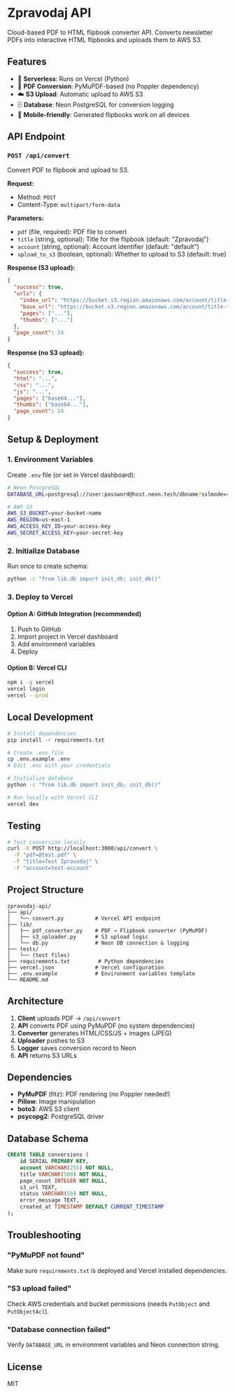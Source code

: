 # Zpravodaj API

Cloud-based PDF to HTML flipbook converter API. Converts newsletter PDFs into interactive HTML flipbooks and uploads them to AWS S3.

## Features

- 🚀 **Serverless**: Runs on Vercel (Python)
- 📄 **PDF Conversion**: PyMuPDF-based (no Poppler dependency)
- ☁️ **S3 Upload**: Automatic upload to AWS S3
- 🗄️ **Database**: Neon PostgreSQL for conversion logging
- 📱 **Mobile-friendly**: Generated flipbooks work on all devices

## API Endpoint

### `POST /api/convert`

Convert PDF to flipbook and upload to S3.

**Request:**
- Method: `POST`
- Content-Type: `multipart/form-data`

**Parameters:**
- `pdf` (file, required): PDF file to convert
- `title` (string, optional): Title for the flipbook (default: "Zpravodaj")
- `account` (string, optional): Account identifier (default: "default")
- `upload_to_s3` (boolean, optional): Whether to upload to S3 (default: true)

**Response (S3 upload):**
```json
{
  "success": true,
  "urls": {
    "index_url": "https://bucket.s3.region.amazonaws.com/account/title-timestamp/index.html",
    "base_url": "https://bucket.s3.region.amazonaws.com/account/title-timestamp",
    "pages": ["..."],
    "thumbs": ["..."]
  },
  "page_count": 24
}
```

**Response (no S3 upload):**
```json
{
  "success": true,
  "html": "...",
  "css": "...",
  "js": "...",
  "pages": ["base64..."],
  "thumbs": ["base64..."],
  "page_count": 24
}
```

## Setup & Deployment

### 1. Environment Variables

Create `.env` file (or set in Vercel dashboard):

```bash
# Neon PostgreSQL
DATABASE_URL=postgresql://user:password@host.neon.tech/dbname?sslmode=require

# AWS S3
AWS_S3_BUCKET=your-bucket-name
AWS_REGION=us-east-1
AWS_ACCESS_KEY_ID=your-access-key
AWS_SECRET_ACCESS_KEY=your-secret-key
```

### 2. Initialize Database

Run once to create schema:

```bash
python -c "from lib.db import init_db; init_db()"
```

### 3. Deploy to Vercel

#### Option A: GitHub Integration (recommended)

1. Push to GitHub
2. Import project in Vercel dashboard
3. Add environment variables
4. Deploy

#### Option B: Vercel CLI

```bash
npm i -g vercel
vercel login
vercel --prod
```

## Local Development

```bash
# Install dependencies
pip install -r requirements.txt

# Create .env file
cp .env.example .env
# Edit .env with your credentials

# Initialize database
python -c "from lib.db import init_db; init_db()"

# Run locally with Vercel CLI
vercel dev
```

## Testing

```bash
# Test conversion locally
curl -X POST http://localhost:3000/api/convert \
  -F "pdf=@test.pdf" \
  -F "title=Test Zpravodaj" \
  -F "account=test-account"
```

## Project Structure

```
zpravodaj-api/
├── api/
│   └── convert.py          # Vercel API endpoint
├── lib/
│   ├── pdf_converter.py    # PDF → Flipbook converter (PyMuPDF)
│   ├── s3_uploader.py      # S3 upload logic
│   └── db.py               # Neon DB connection & logging
├── tests/
│   └── (test files)
├── requirements.txt         # Python dependencies
├── vercel.json             # Vercel configuration
├── .env.example            # Environment variables template
└── README.md
```

## Architecture

1. **Client** uploads PDF → `/api/convert`
2. **API** converts PDF using PyMuPDF (no system dependencies)
3. **Converter** generates HTML/CSS/JS + images (JPEG)
4. **Uploader** pushes to S3
5. **Logger** saves conversion record to Neon
6. **API** returns S3 URLs

## Dependencies

- **PyMuPDF** (fitz): PDF rendering (no Poppler needed!)
- **Pillow**: Image manipulation
- **boto3**: AWS S3 client
- **psycopg2**: PostgreSQL driver

## Database Schema

```sql
CREATE TABLE conversions (
    id SERIAL PRIMARY KEY,
    account VARCHAR(255) NOT NULL,
    title VARCHAR(500) NOT NULL,
    page_count INTEGER NOT NULL,
    s3_url TEXT,
    status VARCHAR(50) NOT NULL,
    error_message TEXT,
    created_at TIMESTAMP DEFAULT CURRENT_TIMESTAMP
);
```

## Troubleshooting

### "PyMuPDF not found"
Make sure `requirements.txt` is deployed and Vercel installed dependencies.

### "S3 upload failed"
Check AWS credentials and bucket permissions (needs `PutObject` and `PutObjectAcl`).

### "Database connection failed"
Verify `DATABASE_URL` in environment variables and Neon connection string.

## License

MIT
